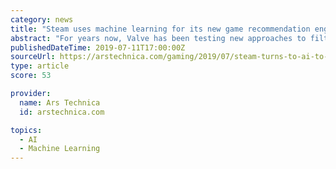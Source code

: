 ```yaml
---
category: news
title: "Steam uses machine learning for its new game recommendation engine"
abstract: "For years now, Valve has been testing new approaches to filter the glut of Steam games down to the ones in which individual users are most likely to show an interest. To that end, the company is ..."
publishedDateTime: 2019-07-11T17:00:00Z
sourceUrl: https://arstechnica.com/gaming/2019/07/steam-turns-to-ai-to-help-users-find-gems-amid-thousands-of-games/
type: article
score: 53

provider:
  name: Ars Technica
  id: arstechnica.com

topics:
  - AI
  - Machine Learning
---
```

